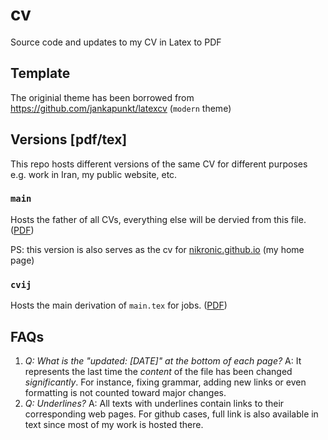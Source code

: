 # cv
Source code and updates to my CV in Latex to PDF

## Template
The originial theme has been borrowed from https://github.com/jankapunkt/latexcv (`modern` theme)

## Versions [pdf/tex]
This repo hosts different versions of the same CV for different purposes e.g. work in Iran, my public website, etc.

### `main`
Hosts the father of all CVs, everything else will be dervied from this file. ([PDF](main.pdf))

PS: this version is also serves as the cv for [nikronic.github.io](nikronic.github.io) (my home page)

### `cvij`
Hosts the main derivation of `main.tex` for jobs. ([PDF](cvij.pdf))

## FAQs
1. *Q: What is the "updated: [DATE]" at the bottom of each page?* A: It represents the last time the *content* of the file has been changed *significantly*.
For instance, fixing grammar, adding new links or even formatting is not counted toward major changes.
2. *Q: Underlines?* A: All texts with underlines contain links to their corresponding web pages. For github cases, full link is also available in text since most of my work is hosted there.

